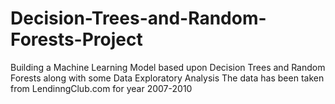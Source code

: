 # Decision-Trees-and-Random-Forests-Project
Building a Machine Learning Model based upon Decision Trees and Random Forests along with some Data Exploratory Analysis
The data has been taken from LendinngClub.com for year 2007-2010
